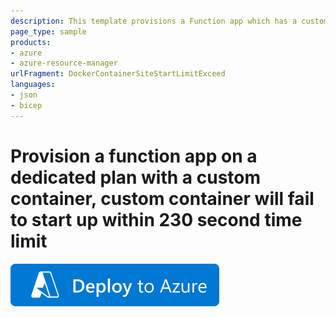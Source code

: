 ```yaml
---
description: This template provisions a Function app which has a custom docker container that won't start within 230 seconds.
page_type: sample
products:
- azure
- azure-resource-manager
urlFragment: DockerContainerSiteStartLimitExceed
languages:
- json
- bicep
---
```

# Provision a function app on a dedicated plan with a custom container, custom container will fail to start up within 230 second time limit


[![Deploy To Azure](https://raw.githubusercontent.com/Azure/azure-quickstart-templates/master/1-CONTRIBUTION-GUIDE/images/deploytoazure.svg?sanitize=true)](https://portal.azure.com/#create/Microsoft.Template/uri/https%3A%2F%2Fraw.githubusercontent.com%2Fandrew-manca%2FNewHireScenarios%2Fmain%2FDockerContainerSiteStartLimitExceed%2Fdeploy.json)
